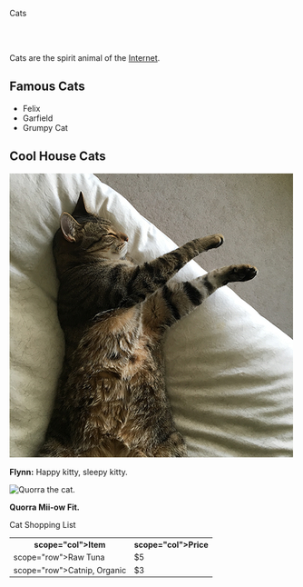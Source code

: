 <!DOCTYPE html>
<head>
    <meta charset="UTF-8" />
    <title>Cats!</title>
  </head>
<body>

<DIV>
  <p>Cats</p>
<BR/><BR/>
  <p>Cats are the spirit animal of the <a href='https://www.w3.org/'>Internet</a>.</p>
</DIV>

<h2>Famous Cats</h2>

<ul>
  <li>Felix</li>
  <li>Garfield</li>
  <li>Grumpy Cat</li>
</ul>

<h2>Cool House Cats</h2>

<img src='flynn.jpg' alt="Flynn" />
<P><b>Flynn:</b> Happy kitty, sleepy kitty.</P>

<img src='quorra' alt="Quorra the cat."/>
  <p><b>Quorra Mii-ow Fit.</b></p>


<h>Cat Shopping List</h2>

 <table>
    <tr>
      <th> scope="col">Item</th>
      <th> scope="col">Price</th>
    </tr>

   <tr>
      <td> scope="row">Raw Tuna</td>
      <td>$5</td>
    </tr>

   <tr>
      <td> scope="row">Catnip, Organic</td>
      <td>$3</td>
    </tr>
  </table>
</body>
 </html>
  
